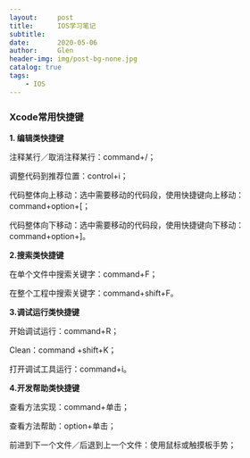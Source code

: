 ```yaml
---
layout:     post
title:      IOS学习笔记
subtitle:   
date:       2020-05-06
author:     Glen
header-img: img/post-bg-none.jpg
catalog: true
tags:
    - IOS
---
```


### Xcode常用快捷键

**1. 编辑类快捷键**

注释某行／取消注释某行：command+/；

调整代码到推荐位置：control+i；

代码整体向上移动：选中需要移动的代码段，使用快捷键向上移动：command+option+[；

代码整体向下移动：选中需要移动的代码段，使用快捷键向下移动：command+option+]。

**2.搜索类快捷键**

在单个文件中搜索关键字：command+F；

在整个工程中搜索关键字：command+shift+F。

**3.调试运行类快捷键**

开始调试运行：command+R；

Clean：command +shift+K；

打开调试工具运行：command+i。

**4.开发帮助类快捷键**

查看方法实现：command+单击；

查看方法帮助：option+单击；

前进到下一个文件／后退到上一个文件：使用鼠标或触摸板手势；

